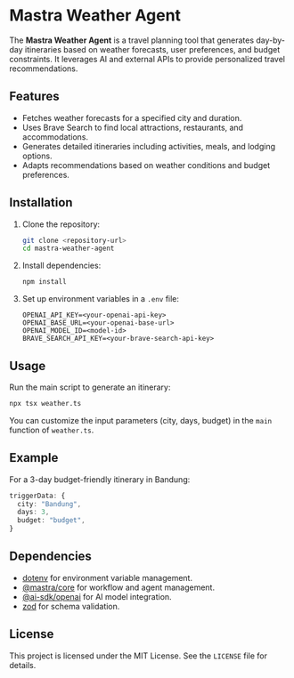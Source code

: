 # Mastra Weather Agent

The **Mastra Weather Agent** is a travel planning tool that generates day-by-day itineraries based on weather forecasts, user preferences, and budget constraints. It leverages AI and external APIs to provide personalized travel recommendations.

## Features

- Fetches weather forecasts for a specified city and duration.
- Uses Brave Search to find local attractions, restaurants, and accommodations.
- Generates detailed itineraries including activities, meals, and lodging options.
- Adapts recommendations based on weather conditions and budget preferences.

## Installation

1. Clone the repository:
   ```bash
   git clone <repository-url>
   cd mastra-weather-agent
   ```

2. Install dependencies:
   ```bash
   npm install
   ```

3. Set up environment variables in a `.env` file:
   ```env
   OPENAI_API_KEY=<your-openai-api-key>
   OPENAI_BASE_URL=<your-openai-base-url>
   OPENAI_MODEL_ID=<model-id>
   BRAVE_SEARCH_API_KEY=<your-brave-search-api-key>
   ```

## Usage

Run the main script to generate an itinerary:
```bash
npx tsx weather.ts
```

You can customize the input parameters (city, days, budget) in the `main` function of `weather.ts`.

## Example

For a 3-day budget-friendly itinerary in Bandung:
```typescript
triggerData: {
  city: "Bandung",
  days: 3,
  budget: "budget",
}
```

## Dependencies

- [dotenv](https://www.npmjs.com/package/dotenv) for environment variable management.
- [@mastra/core](https://www.npmjs.com/package/@mastra/core) for workflow and agent management.
- [@ai-sdk/openai](https://www.npmjs.com/package/@ai-sdk/openai) for AI model integration.
- [zod](https://www.npmjs.com/package/zod) for schema validation.

## License

This project is licensed under the MIT License. See the `LICENSE` file for details.

